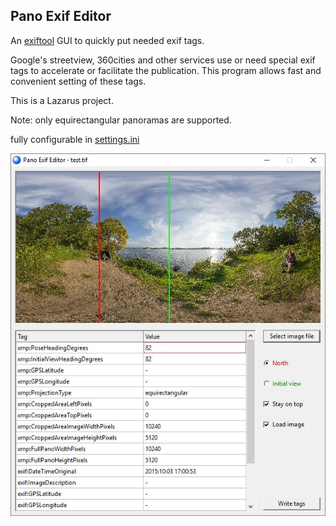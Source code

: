 ## Pano Exif Editor
An [exiftool](http://owl.phy.queensu.ca/~phil/exiftool/) GUI to quickly put needed exif tags.  
  
Google's streetview, 360cities and other services use or need special exif tags to accelerate or facilitate the publication. This program allows fast and convenient setting of these tags.

This is a Lazarus project.

Note: only equirectangular panoramas are supported.

fully configurable in [settings.ini](https://github.com/nbagaev/panoexifeditor/blob/master/deploy/win64/settings.ini)

![panoexifeditor.jpg](panoexifeditor.jpg)
